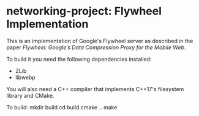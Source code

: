 # networking-project: Flywheel Implementation

This is an implementation of Google's Flywheel server as described in the paper 
*Flywheel: Google’s Data Compression Proxy for the Mobile Web*.

To build it you need the following dependencies installed:
* ZLib
* libwebp

You will also need a C++ compiler that implements C++17's filesystem library and CMake.

To build:
    mkdir build
    cd build
    cmake ..
    make
